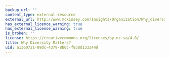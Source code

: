```yaml
---
backup_url: ''
content_type: external-resource
external_url: http://www.mckinsey.com/Insights/Organization/Why_diversity_matters?cid=other-eml-alt-mip-mck-oth-1501
has_external_licence_warning: true
has_external_license_warning: true
is_broken: ''
license: https://creativecommons.org/licenses/by-nc-sa/4.0/
title: Why Diversity Matters?
uid: a1360721-09dc-4379-8b0c-f838d133244d
---
```

